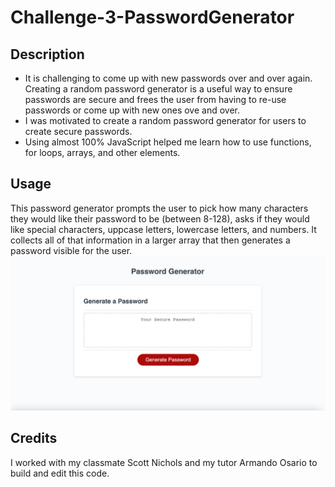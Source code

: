# Challenge-3-PasswordGenerator

## Description
- It is challenging to come up with new passwords over and over again. Creating a random password generator is a useful way to ensure passwords are secure and frees the user from having to re-use passwords or come up with new ones ove and over.
- I was motivated to create a random password generator for users to create secure passwords.
- Using almost 100% JavaScript helped me learn how to use functions, for loops, arrays, and other elements. 
## Usage
This password generator prompts the user to pick how many characters they would like their password to be (between 8-128), asks if they would like special characters, uppcase letters, lowercase letters, and numbers. It collects all of that information in a larger array that then generates a password visible for the user.
![alt text](./assets/Password_Generator.jpg)
## Credits
I worked with my classmate Scott Nichols and my tutor Armando Osario to build and edit this code.
